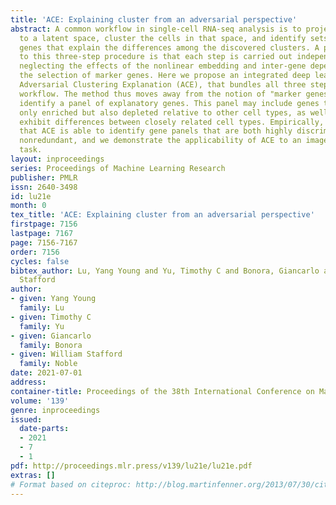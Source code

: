 ```yaml
---
title: 'ACE: Explaining cluster from an adversarial perspective'
abstract: A common workflow in single-cell RNA-seq analysis is to project the data
  to a latent space, cluster the cells in that space, and identify sets of marker
  genes that explain the differences among the discovered clusters. A primary drawback
  to this three-step procedure is that each step is carried out independently, thereby
  neglecting the effects of the nonlinear embedding and inter-gene dependencies on
  the selection of marker genes. Here we propose an integrated deep learning framework,
  Adversarial Clustering Explanation (ACE), that bundles all three steps into a single
  workflow. The method thus moves away from the notion of "marker genes" to instead
  identify a panel of explanatory genes. This panel may include genes that are not
  only enriched but also depleted relative to other cell types, as well as genes that
  exhibit differences between closely related cell types. Empirically, we demonstrate
  that ACE is able to identify gene panels that are both highly discriminative and
  nonredundant, and we demonstrate the applicability of ACE to an image recognition
  task.
layout: inproceedings
series: Proceedings of Machine Learning Research
publisher: PMLR
issn: 2640-3498
id: lu21e
month: 0
tex_title: 'ACE: Explaining cluster from an adversarial perspective'
firstpage: 7156
lastpage: 7167
page: 7156-7167
order: 7156
cycles: false
bibtex_author: Lu, Yang Young and Yu, Timothy C and Bonora, Giancarlo and Noble, William
  Stafford
author:
- given: Yang Young
  family: Lu
- given: Timothy C
  family: Yu
- given: Giancarlo
  family: Bonora
- given: William Stafford
  family: Noble
date: 2021-07-01
address:
container-title: Proceedings of the 38th International Conference on Machine Learning
volume: '139'
genre: inproceedings
issued:
  date-parts:
  - 2021
  - 7
  - 1
pdf: http://proceedings.mlr.press/v139/lu21e/lu21e.pdf
extras: []
# Format based on citeproc: http://blog.martinfenner.org/2013/07/30/citeproc-yaml-for-bibliographies/
---
```

